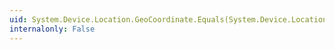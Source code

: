 ```yaml
---
uid: System.Device.Location.GeoCoordinate.Equals(System.Device.Location.GeoCoordinate)
internalonly: False
---
```

